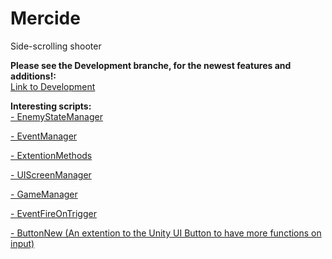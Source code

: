 # Mercide
Side-scrolling shooter

**Please see the Development branche, for the newest features and additions!:**<br>
[Link to Development](https://github.com/PeterSchreuder/Mercide/tree/development)


**Interesting scripts:**<br>
[- EnemyStateManager](https://github.com/PeterSchreuder/Mercide/blob/master/Project_Mercide/Assets/Scripts/Entities/Enemy/EnemyStateManager.cs)

[- EventManager](https://github.com/PeterSchreuder/Mercide/blob/master/Project_Mercide/Assets/Scripts/Utils/EventManager.cs)

[- ExtentionMethods](https://github.com/PeterSchreuder/Mercide/blob/master/Project_Mercide/Assets/Scripts/Utils/ExtentionMethods.cs)

[- UIScreenManager](https://github.com/PeterSchreuder/Mercide/blob/master/Project_Mercide/Assets/Scripts/UI/UIScreenManager.cs)

[- GameManager](https://github.com/PeterSchreuder/Mercide/blob/master/Project_Mercide/Assets/Scripts/Utils/GameManager.cs)

[- EventFireOnTrigger](https://github.com/PeterSchreuder/Mercide/blob/master/Project_Mercide/Assets/Scripts/Utils/EventFireOnTrigger.cs)

[- ButtonNew (An extention to the Unity UI Button to have more functions on input)](https://github.com/PeterSchreuder/Mercide/blob/master/Project_Mercide/Assets/Scripts/UI/Input/ButtonNew.cs)


